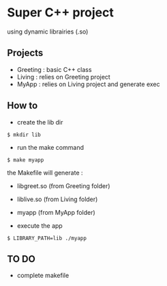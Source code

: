 # Super C++ project 

using dynamic librairies (.so)

## Projects

- Greeting : basic C++ class 
- Living   : relies on Greeting project
- MyApp    : relies on Living project and generate exec 


## How to 

- create the lib dir
```
$ mkdir lib 
```

- run the make command 
```
$ make myapp
```

the Makefile will generate : 
  - libgreet.so (from Greeting folder)
  - liblive.so (from Living folder)
  - myapp (from MyApp folder)

- execute the app
```
$ LIBRARY_PATH=lib ./myapp
```

## TO DO
- complete makefile
